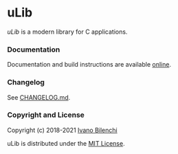 # uLib

*uLib* is a modern library for C applications.

### Documentation

Documentation and build instructions are available [online][docs].

### Changelog

See [CHANGELOG.md](CHANGELOG.md).

### Copyright and License

Copyright (c) 2018-2021 [Ivano Bilenchi][home]

uLib is distributed under the [MIT License](LICENSE).

[docs]: https://ivanobilenchi.com/docs/ulib
[home]: https://ivanobilenchi.com
